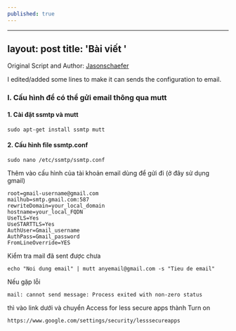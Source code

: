 ```yaml
---
published: true
---
```

---
layout: post
title: 'Bài viết '
---
Original Script and Author: [Jasonschaefer](http://jasonschaefer.com/stuff/easyrsa-user-setup-vyos.sh.txt)

I edited/added some lines to make it can sends the configuration to email.
### I. Cấu hình để có thể gửi email thông qua mutt
#### 1. Cài đặt ssmtp và mutt
```
sudo apt-get install ssmtp mutt
```

#### 2. Cấu hình file ssmtp.conf
```
sudo nano /etc/ssmtp/ssmtp.conf
```

Thêm vào cấu hình của tài khoản email dùng để gửi đi (ở đây sử dụng gmail)
```
root=gmail-username@gmail.com
mailhub=smtp.gmail.com:587
rewriteDomain=your_local_domain
hostname=your_local_FQDN
UseTLS=Yes
UseSTARTTLS=Yes
AuthUser=Gmail_username
AuthPass=Gmail_password
FromLineOverride=YES
```

Kiểm tra mail đã sent được chưa
```
echo "Noi dung email" | mutt anyemail@gmail.com -s "Tieu de email"
```

Nếu gặp lỗi
```
mail: cannot send message: Process exited with non-zero status
```
thì vào link dưới và chuyển Access for less secure apps thành Turn on
```
https://www.google.com/settings/security/lesssecureapps
```
